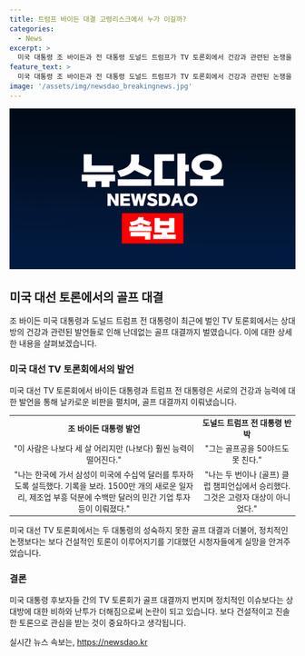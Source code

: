 ```yaml
---
title: 트럼프 바이든 대결 고령리스크에서 누가 이길까?
categories:
  - News
excerpt: >
  미국 대통령 조 바이든과 전 대통령 도널드 트럼프가 TV 토론회에서 건강과 관련된 논쟁을 벌였다. 81세인 바이든은 트럼프의 건강 상태에 대한 우려를 품고, 트럼프는 바이든의 골프 실력을 비웃음으로 응수하며 공방을 벌였다. 이로써 두 대통령 후보의 선거 전 전략에 관심이 쏠리고 있다.
feature_text: >
  미국 대통령 조 바이든과 전 대통령 도널드 트럼프가 TV 토론회에서 건강과 관련된 논쟁을 벌였다. 81세인 바이든은 트럼프의 건강 상태에 대한 우려를 품고, 트럼프는 바이든의 골프 실력을 비웃음으로 응수하며 공방을 벌였다. 이로써 두 대통령 후보의 선거 전 전략에 관심이 쏠리고 있다.
image: '/assets/img/newsdao_breakingnews.jpg'
---
```


<p><img src="/assets/img/newsdao_breakingnews.jpg" alt="pcversion 속보" /></p>

<h2 data-ke-size="size26">미국 대선 토론에서의 골프 대결</h2>

<p data-ke-size="size16">조 바이든 미국 대통령과 도널드 트럼프 전 대통령이 최근에 벌인 TV 토론회에서는 상대방의 건강과 관련된 발언들로 인해 난데없는 골프 대결까지 벌였습니다. 이에 대한 상세한 내용을 살펴보겠습니다.</p>

<h3>미국 대선 TV 토론회에서의 발언</h3>

<p data-ke-size="size16">미국 대선 TV 토론회에서 바이든 대통령과 트럼프 전 대통령은 서로의 건강과 능력에 대한 발언을 통해 날카로운 비판을 펼치며, 골프 대결까지 이뤄냈습니다.</p>

<table>
    <tr>
        <td style="text-align: center; height: 17px;"><b>조 바이든 대통령 발언</b></td>
        <td style="text-align: center; height: 17px;"><b>도널드 트럼프 전 대통령 반박</b></td>
    </tr>
    <tr>
        <td style="text-align: center; height: 17px;">"이 사람은 나보다 세 살 어리지만 (나보다) 훨씬 능력이 떨어진다."</td>
        <td style="text-align: center; height: 17px;">"그는 골프공을 50야드도 못 친다."</td>
    </tr>
    <tr>
        <td style="text-align: center; height: 17px;">"나는 한국에 가서 삼성이 미국에 수십억 달러를 투자하도록 설득했다. 기록을 보라. 1500만 개의 새로운 일자리, 제조업 부흥 덕분에 수백만 달러의 민간 기업 투자 등이 이뤄졌다."</td>
        <td style="text-align: center; height: 17px;">"나는 두 번이나 (골프) 클럽 챔피언십에서 승리했다. 그것은 고령자 대상이 아니었다."</td>
    </tr>
</table>

<p data-ke-size="size16">미국 대선 TV 토론회에서는 두 대통령의 성숙하지 못한 골프 대결과 더불어, 정치적인 논쟁보다는 보다 건설적인 토론이 이루어지기를 기대했던 시청자들에게 실망을 안겨주었습니다.</p>

<h3>결론</h3>

<p data-ke-size="size16">미국 대통령 후보자들 간의 TV 토론회가 골프 대결까지 번지며 정치적인 이슈보다는 상대방에 대한 비하와 난투가 더해짐으로써 논란이 되고 있습니다. 보다 건설적이고 진솔한 토론으로 관심을 받는 것이 중요하다고 생각됩니다.</p>
실시간 뉴스 속보는, <a href="https://newsdao.kr" rel="dofollow">https://newsdao.kr</a>


